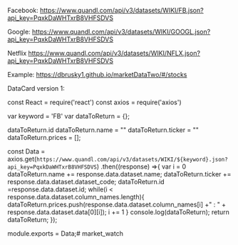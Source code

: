 Facebook:
https://www.quandl.com/api/v3/datasets/WIKI/FB.json?api_key=PqxkDaWHTxrB8VHFSDVS

Google:
https://www.quandl.com/api/v3/datasets/WIKI/GOOGL.json?api_key=PqxkDaWHTxrB8VHFSDVS

Netflix
https://www.quandl.com/api/v3/datasets/WIKI/NFLX.json?api_key=PqxkDaWHTxrB8VHFSDVS

Example:
https://dbrusky1.github.io/marketDataTwo/#/stocks


DataCard version 1:

const React = require('react')
const axios = require('axios')

var keyword = 'FB'
var dataToReturn = {};

dataToReturn.id
dataToReturn.name = ""
dataToReturn.ticker = ""
dataToReturn.prices = [];

const Data = axios.get(`https://www.quandl.com/api/v3/datasets/WIKI/${keyword}.json?api_key=PqxkDaWHTxrB8VHFSDVS`)
.then((response) =>{
  var i = 0
  dataToReturn.name += response.data.dataset.name;
  dataToReturn.ticker += response.data.dataset.dataset_code;
  dataToReturn.id =response.data.dataset.id;
  while(i < response.data.dataset.column_names.length){
    dataToReturn.prices.push(response.data.dataset.column_names[i] +" : " + response.data.dataset.data[0][i]);
    i += 1
  }
  console.log(dataToReturn);
  return dataToReturn;
});

module.exports = Data;# market_watch
